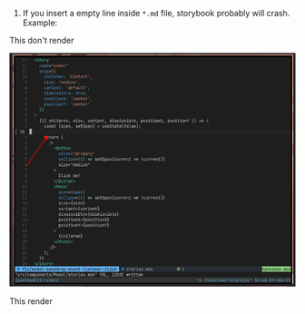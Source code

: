 1. If you insert a empty line inside `*.md` file, storybook probably will crash.
Example:

This don't render

![Storybook don't render](img/storybook-dont-render.png)

This render
